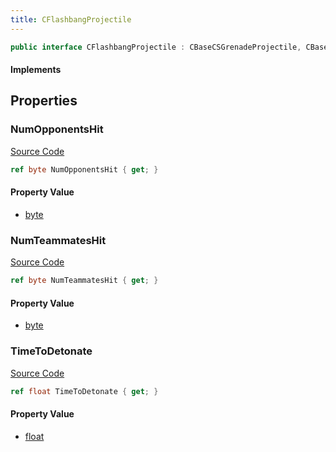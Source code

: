 ```yaml
---
title: CFlashbangProjectile
---
```


```csharp
public interface CFlashbangProjectile : CBaseCSGrenadeProjectile, CBaseGrenade, CBaseFlex, CBaseAnimGraph, CBaseModelEntity, CBaseEntity, CEntityInstance, ISchemaClass<CEntityInstance>, ISchemaClass<CBaseEntity>, ISchemaClass<CBaseModelEntity>, ISchemaClass<CBaseAnimGraph>, ISchemaClass<CBaseFlex>, ISchemaClass<CBaseGrenade>, ISchemaClass<CBaseCSGrenadeProjectile>, ISchemaClass<CFlashbangProjectile>, ISchemaField, ISchemaClass, INativeHandle
```

#### Implements

## Properties

### NumOpponentsHit

[Source Code](https://github.com/swiftly-solution/swiftlys2/blob/main/managed/src/SwiftlyS2.Generated/Schemas/Interfaces/CFlashbangProjectile.cs#L19)

```csharp
ref byte NumOpponentsHit { get; }
```

#### Property Value

- [byte](https://learn.microsoft.com/dotnet/api/system.byte)

### NumTeammatesHit

[Source Code](https://github.com/swiftly-solution/swiftlys2/blob/main/managed/src/SwiftlyS2.Generated/Schemas/Interfaces/CFlashbangProjectile.cs#L21)

```csharp
ref byte NumTeammatesHit { get; }
```

#### Property Value

- [byte](https://learn.microsoft.com/dotnet/api/system.byte)

### TimeToDetonate

[Source Code](https://github.com/swiftly-solution/swiftlys2/blob/main/managed/src/SwiftlyS2.Generated/Schemas/Interfaces/CFlashbangProjectile.cs#L17)

```csharp
ref float TimeToDetonate { get; }
```

#### Property Value

- [float](https://learn.microsoft.com/dotnet/api/system.single)

